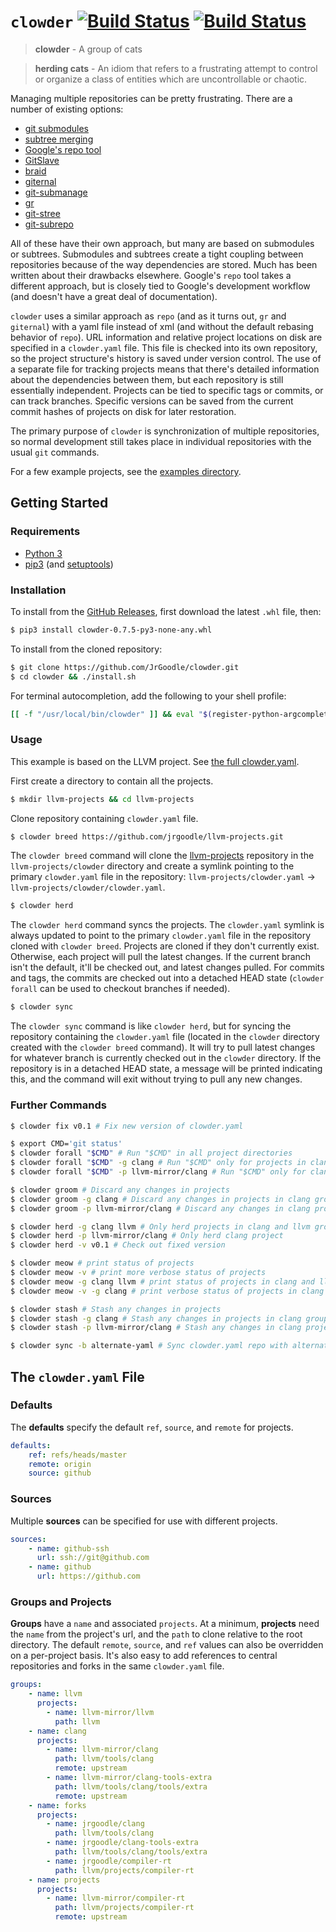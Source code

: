 # `clowder` [![Build Status](https://travis-ci.org/JrGoodle/clowder.svg)](https://travis-ci.org/JrGoodle/clowder) [![Build Status](https://circleci.com/gh/JrGoodle/clowder/tree/master.svg?style=shield&circle-token=d996206c648af7b9708b4ab2f1a5a825e06121c0)](https://circleci.com/gh/JrGoodle/clowder)

> **clowder** - A group of cats

> **herding cats** - An idiom that refers to a frustrating attempt to control or organize a class of entities which are uncontrollable or chaotic.

Managing multiple repositories can be pretty frustrating. There are a number of existing options:

- [git submodules](https://git-scm.com/book/en/v2/Git-Tools-Submodules)
- [subtree merging](https://git-scm.com/book/en/v1/Git-Tools-Subtree-Merging)
- [Google's repo tool](https://code.google.com/p/git-repo/)
- [GitSlave](http://gitslave.sourceforge.net)
- [braid](https://github.com/cristibalan/braid)
- [giternal](https://github.com/patmaddox/giternal)
- [git-submanage](https://github.com/idbrii/git-submanage)
- [gr](https://github.com/mixu/gr)
- [git-stree](https://github.com/tdd/git-stree)
- [git-subrepo](https://github.com/ingydotnet/git-subrepo)

All of these have their own approach, but many are based on submodules or subtrees. Submodules and subtrees create a tight coupling between repositories because of the way dependencies are stored. Much has been written about their drawbacks elsewhere. Google's `repo` tool takes a different approach, but is closely tied to Google's development workflow (and doesn't have a great deal of documentation).

`clowder` uses a similar approach as `repo` (and as it turns out, `gr` and `giternal`) with a yaml file instead of xml (and without the default rebasing behavior of `repo`). URL information and relative project locations on disk are specified in a `clowder.yaml` file. This file is checked into its own repository, so the project structure's history is saved under version control. The use of a separate file for tracking projects means that there's detailed information about the dependencies between them, but each repository is still essentially independent. Projects can be tied to specific tags or commits, or can track branches. Specific versions can be saved from the current commit hashes of projects on disk for later restoration.

The primary purpose of `clowder` is synchronization of multiple repositories, so normal development still takes place in individual repositories with the usual `git` commands.

For a few example projects, see the [examples directory](https://github.com/JrGoodle/clowder/tree/master/examples).

## Getting Started

### Requirements

- [Python 3](https://www.python.org/downloads/)
- [pip3](https://pypi.python.org/pypi/pip) (and [setuptools](https://pypi.python.org/pypi/setuptools))

### Installation

To install from the [GitHub Releases](https://github.com/JrGoodle/clowder/releases), first download the latest `.whl` file, then:

```bash
$ pip3 install clowder-0.7.5-py3-none-any.whl
```

To install from the cloned repository:

```bash
$ git clone https://github.com/JrGoodle/clowder.git
$ cd clowder && ./install.sh
```

For terminal autocompletion, add the following to your shell profile:

```bash
[[ -f "/usr/local/bin/clowder" ]] && eval "$(register-python-argcomplete clowder)"
```

### Usage

This example is based on the LLVM project. See [the full clowder.yaml](https://github.com/JrGoodle/llvm-projects/blob/master/clowder.yaml).

First create a directory to contain all the projects.

```bash
$ mkdir llvm-projects && cd llvm-projects
```

Clone repository containing `clowder.yaml` file.

```bash
$ clowder breed https://github.com/jrgoodle/llvm-projects.git
```

The `clowder breed` command will clone the [llvm-projects](https://github.com/jrgoodle/llvm-projects.git) repository in the `llvm-projects/clowder` directory and create a symlink pointing to the primary `clowder.yaml` file in the repository: `llvm-projects/clowder.yaml` -> `llvm-projects/clowder/clowder.yaml`.

```bash
$ clowder herd
```

The `clowder herd` command syncs the projects. The `clowder.yaml` symlink is always updated to point to the primary `clowder.yaml` file in the repository cloned with `clowder breed`. Projects are cloned if they don't currently exist. Otherwise, each project will pull the latest changes. If the current branch isn't the default, it'll be checked out, and latest changes pulled. For commits and tags, the commits are checked out into a detached HEAD state (`clowder forall` can be used to checkout branches if needed).

```bash
$ clowder sync
```

The `clowder sync` command is like `clowder herd`, but for syncing the repository containing the `clowder.yaml` file (located in the `clowder` directory created with the `clowder breed` command). It will try to pull latest changes for whatever branch is currently checked out in the `clowder` directory. If the repository is in a detached HEAD state, a message will be printed indicating this, and the command will exit without trying to pull any new changes.

### Further Commands

```bash
$ clowder fix v0.1 # Fix new version of clowder.yaml
```

```bash
$ export CMD='git status'
$ clowder forall "$CMD" # Run "$CMD" in all project directories
$ clowder forall "$CMD" -g clang # Run "$CMD" only for projects in clang group
$ clowder forall "$CMD" -p llvm-mirror/clang # Run "$CMD" only for clang project
```

```bash
$ clowder groom # Discard any changes in projects
$ clowder groom -g clang # Discard any changes in projects in clang group
$ clowder groom -p llvm-mirror/clang # Discard any changes in clang project
```

```bash
$ clowder herd -g clang llvm # Only herd projects in clang and llvm groups
$ clowder herd -p llvm-mirror/clang # Only herd clang project
$ clowder herd -v v0.1 # Check out fixed version
```

```bash
$ clowder meow # print status of projects
$ clowder meow -v # print more verbose status of projects
$ clowder meow -g clang llvm # print status of projects in clang and llvm groups
$ clowder meow -v -g clang # print verbose status of projects in clang group
```

```bash
$ clowder stash # Stash any changes in projects
$ clowder stash -g clang # Stash any changes in projects in clang group
$ clowder stash -p llvm-mirror/clang # Stash any changes in clang project
```

```bash
$ clowder sync -b alternate-yaml # Sync clowder.yaml repo with alternate local branch
```

## The `clowder.yaml` File

### Defaults

The **defaults** specify the default `ref`, `source`, and `remote` for projects.

```yaml
defaults:
    ref: refs/heads/master
    remote: origin
    source: github
```

### Sources

Multiple **sources** can be specified for use with different projects.

```yaml
sources:
    - name: github-ssh
      url: ssh://git@github.com
    - name: github
      url: https://github.com
```

### Groups and Projects

**Groups** have a `name` and associated `projects`.
At a minimum, **projects** need the `name` from the project's url, and the `path` to clone relative to the root directory.
The default `remote`, `source`, and `ref` values can also be overridden on a per-project basis. It's also easy to add references to central repositories and forks in the same `clowder.yaml` file.

```yaml
groups:
    - name: llvm
      projects:
        - name: llvm-mirror/llvm
          path: llvm
    - name: clang
      projects:
        - name: llvm-mirror/clang
          path: llvm/tools/clang
          remote: upstream
        - name: llvm-mirror/clang-tools-extra
          path: llvm/tools/clang/tools/extra
          remote: upstream
    - name: forks
      projects:
        - name: jrgoodle/clang
          path: llvm/tools/clang
        - name: jrgoodle/clang-tools-extra
          path: llvm/tools/clang/tools/extra
        - name: jrgoodle/compiler-rt
          path: llvm/projects/compiler-rt
    - name: projects
      projects:
        - name: llvm-mirror/compiler-rt
          path: llvm/projects/compiler-rt
          remote: upstream
```
